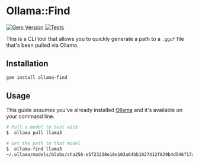 # Ollama::Find

[![Gem Version](https://badge.fury.io/rb/ollama-find.svg?icon=si%3Arubygems)](https://badge.fury.io/rb/ollama-find)
[![Tests](https://github.com/TheNotary/tool-ruby-ollama-find/actions/workflows/test.yml/badge.svg)](https://github.com/TheNotary/tool-ruby-ollama-find/actions/workflows/test.yml)

This is a CLI tool that allows you to quickly generate a path to a `.gguf` file that's been pulled via Ollama.


## Installation

```bash
gem install ollama-find
```


## Usage

This guide assumes you've already installed [Ollama](https://ollama.com/download) and it's available on your command line.

```bash
# Pull a model to test with
$  ollama pull llama3

# Get the path to that model
$  ollama-find llama3
~/.ollama/models/blobs/sha256-e5f23238e18e103a64bb1027412f829b4d546f17aed3b42b4401e0dbfa11537c
```
